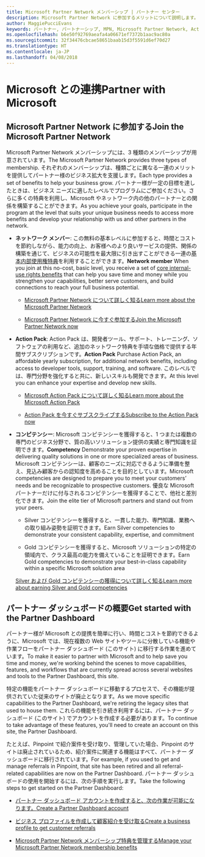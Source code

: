 ```yaml
---
title: Microsoft Partner Network メンバーシップ | パートナー センター
description: Microsoft Partner Network に参加するメリットについて説明します。
author: MaggiePucciEvans
keywords: パートナー, パートナーシップ, MPN, Microsoft Partner Network, Action Pack, MAPS, Action Pack のサブスクリプション, 特典, MPN 特典, メンバーシップ
ms.openlocfilehash: b6e50f92769aeafa4a06671ef7372b1aac9ac80a
ms.sourcegitcommit: 32f34476cbcae58651baab15d3f5591d6ef70d27
ms.translationtype: HT
ms.contentlocale: ja-JP
ms.lasthandoff: 04/08/2018
---
```

# <a name="partner-with-microsoft"></a><span data-ttu-id="b646f-104">Microsoft との連携</span><span class="sxs-lookup"><span data-stu-id="b646f-104">Partner with Microsoft</span></span>

## <a name="join-the-microsoft-partner-network"></a><span data-ttu-id="b646f-105">Microsoft Partner Network に参加する</span><span class="sxs-lookup"><span data-stu-id="b646f-105">Join the Microsoft Partner Network</span></span>

<span data-ttu-id="b646f-106">Microsoft Partner Network メンバーシップには、3 種類のメンバーシップが用意されています。</span><span class="sxs-lookup"><span data-stu-id="b646f-106">The Microsoft Partner Network provides three types of membership.</span></span> <span data-ttu-id="b646f-107">それぞれのメンバーシップは、種類ごとに異なる一連のメリットを提供してパートナー様のビジネス拡大を支援します。</span><span class="sxs-lookup"><span data-stu-id="b646f-107">Each type provides a set of benefits to help your business grow.</span></span> <span data-ttu-id="b646f-108">パートナー様が一定の目標を達したときは、ビジネス ニーズに適したレベルでプログラムにご参加ください。さらに多くの特典を利用し、Microsoft やネットワーク内の他のパートナーとの関係を構築することができます。</span><span class="sxs-lookup"><span data-stu-id="b646f-108">As you achieve your goals, participate in the program at the level that suits your unique business needs to access more benefits and develop your relationship with us and other partners in the network.</span></span>

-   <span data-ttu-id="b646f-109">**ネットワーク メンバー**: この無料の基本レベルに参加すると、時間とコストを節約しながら、能力の向上、お客様へのより良いサービスの提供、関係の構築を通じて、ビジネスの可能性を最大限に引き出すことができる一連の[基本内部使用権特典](https://partner.microsoft.com/membership/core-benefits)を利用することができます。</span><span class="sxs-lookup"><span data-stu-id="b646f-109">**Network member** When you join at this no-cost, basic level, you receive a set of [core internal-use rights benefits](https://partner.microsoft.com/membership/core-benefits) that can help you save time and money while you strengthen your capabilities, better serve customers, and build connections to reach your full business potential.</span></span>

    -   [<span data-ttu-id="b646f-110">Microsoft Partner Network について詳しく知る</span><span class="sxs-lookup"><span data-stu-id="b646f-110">Learn more about the Microsoft Partner Network</span></span>](https://partner.microsoft.com/membership/how-it-works)

    -   [<span data-ttu-id="b646f-111">Microsoft Partner Network に今すぐ参加する</span><span class="sxs-lookup"><span data-stu-id="b646f-111">Join the Microsoft Partner Network now</span></span>](https://partners.microsoft.com/PartnerProgram/simplifiedenrollment.aspx)

-   <span data-ttu-id="b646f-112">**Action Pack**: Action Pack は、開発者ツール、サポート、トレーニング、ソフトウェアの利用など、追加のネットワーク特典を手頃な価格で提供する年間サブスクリプションです。</span><span class="sxs-lookup"><span data-stu-id="b646f-112">**Action Pack** Purchase Action Pack, an affordable yearly subscription, for additional network benefits, including access to developer tools, support, training, and software.</span></span> <span data-ttu-id="b646f-113">このレベルでは、専門分野を強化すると共に、新しいスキルも開発できます。</span><span class="sxs-lookup"><span data-stu-id="b646f-113">At this level you can enhance your expertise and develop new skills.</span></span>

    -   [<span data-ttu-id="b646f-114">Microsoft Action Pack について詳しく知る</span><span class="sxs-lookup"><span data-stu-id="b646f-114">Learn more about the Microsoft Action Pack</span></span>](https://partner.microsoft.com/membership/action-pack)

    -   [<span data-ttu-id="b646f-115">Action Pack を今すぐサブスクライブする</span><span class="sxs-lookup"><span data-stu-id="b646f-115">Subscribe to the Action Pack now</span></span>](mpn-get-action-pack.md)

-   <span data-ttu-id="b646f-116">**コンピテンシー**: Microsoft コンピテンシーを獲得すると、1 つまたは複数の専門のビジネス分野で、質の高いソリューション提供の実績と専門知識を証明できます。</span><span class="sxs-lookup"><span data-stu-id="b646f-116">**Competency** Demonstrate your proven expertise in delivering quality solutions in one or more specialized areas of business.</span></span> <span data-ttu-id="b646f-117">Microsoft コンピテンシーは、顧客のニーズに対応できるように準備を整え、見込み顧客からの認知度を高めることを目的としています。</span><span class="sxs-lookup"><span data-stu-id="b646f-117">Microsoft competencies are designed to prepare you to meet your customers’ needs and be recognizable to prospective customers.</span></span> <span data-ttu-id="b646f-118">優良な Microsoft パートナーだけに付与されるコンピテンシーを獲得することで、他社と差別化できます。</span><span class="sxs-lookup"><span data-stu-id="b646f-118">Join the elite tier of Microsoft partners and stand out from your peers.</span></span>

    -   <span data-ttu-id="b646f-119">Silver コンピテンシーを獲得すると、一貫した能力、専門知識、業務への取り組み姿勢を証明できます。</span><span class="sxs-lookup"><span data-stu-id="b646f-119">Earn Silver competencies to demonstrate your consistent capability, expertise, and commitment</span></span>

    -   <span data-ttu-id="b646f-120">Gold コンピテンシーを獲得すると、Microsoft ソリューションの特定の領域内で、クラス最高の能力を備えていることを証明できます。</span><span class="sxs-lookup"><span data-stu-id="b646f-120">Earn Gold competencies to demonstrate your best-in-class capability within a specific Microsoft solution area</span></span>

    [<span data-ttu-id="b646f-121">Silver および Gold コンピテンシーの獲得について詳しく知る</span><span class="sxs-lookup"><span data-stu-id="b646f-121">Learn more about earning Silver and Gold competencies</span></span>](https://partner.microsoft.com/membership/competencies)

   
## <a name="get-started-with-the-partner-dashboard"></a><span data-ttu-id="b646f-122">パートナー ダッシュボードの概要</span><span class="sxs-lookup"><span data-stu-id="b646f-122">Get started with the Partner Dashboard</span></span>

<span data-ttu-id="b646f-123">パートナー様が Microsoft との提携を簡単に行い、時間とコストを節約できるように、Microsoft では、現在複数の Web サイトやツールに分散している機能や作業フローをパートナー ダッシュボード (このサイト) に移行する作業を進めています。</span><span class="sxs-lookup"><span data-stu-id="b646f-123">To make it easier to partner with Microsoft and to help save you time and money, we're working behind the scenes to move capabilities, features, and workflows that are currently spread across several websites and tools to the Partner Dashboard, this site.</span></span> 

<span data-ttu-id="b646f-124">特定の機能をパートナー ダッシュボードに移動するプロセスで、その機能が提供されていた従来のサイトが廃止となります。</span><span class="sxs-lookup"><span data-stu-id="b646f-124">As we move specific capabilities to the Partner Dashboard, we're retiring the legacy sites that used to house them.</span></span> <span data-ttu-id="b646f-125">これらの機能を引き続き利用するには、パートナー ダッシュボード (このサイト) でアカウントを作成する必要があります。</span><span class="sxs-lookup"><span data-stu-id="b646f-125">To continue to take advantage of these features, you'll need to create an account on this site, the Partner Dashboard.</span></span> 

<span data-ttu-id="b646f-126">たとえば、Pinpoint で紹介案件を受け取り、管理していた場合、Pinpoint のサイトは廃止されているため、紹介案件に関連する機能はすべて、パートナー ダッシュボードに移行されています。</span><span class="sxs-lookup"><span data-stu-id="b646f-126">For example, if you used to get and manage referrals in Pinpoint, that site has been retired and all referral-related capabilities are now on the Partner Dashboard.</span></span> <span data-ttu-id="b646f-127">パートナー ダッシュボードの使用を開始するには、次の手順を実行します。</span><span class="sxs-lookup"><span data-stu-id="b646f-127">Take the following steps to get started on the Partner Dashboard:</span></span>   

-   [<span data-ttu-id="b646f-128">パートナー ダッシュボード アカウントを作成すると、次の作業が可能になります。</span><span class="sxs-lookup"><span data-stu-id="b646f-128">Create a Partner Dashboard account</span></span>](mpn-create-a-partner-center-account.md)

-   [<span data-ttu-id="b646f-129">ビジネス プロファイルを作成して顧客紹介を受け取る</span><span class="sxs-lookup"><span data-stu-id="b646f-129">Create a business profile to get customer referrals</span></span>](create-a-marketing-profile.md)

-   [<span data-ttu-id="b646f-130">Microsoft Partner Network メンバーシップ特典を管理する</span><span class="sxs-lookup"><span data-stu-id="b646f-130">Manage your Microsoft Partner Network membership benefits</span></span>](manage-your-partner-network-benefits.md)


